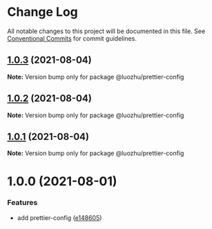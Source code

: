 # Change Log

All notable changes to this project will be documented in this file.
See [Conventional Commits](https://conventionalcommits.org) for commit guidelines.

## [1.0.3](https://github.com/youngjuning/luozhu/compare/@luozhu/prettier-config@1.0.1...@luozhu/prettier-config@1.0.3) (2021-08-04)

**Note:** Version bump only for package @luozhu/prettier-config

## [1.0.2](https://github.com/youngjuning/luozhu/compare/@luozhu/prettier-config@1.0.1...@luozhu/prettier-config@1.0.2) (2021-08-04)

**Note:** Version bump only for package @luozhu/prettier-config

## [1.0.1](https://github.com/youngjuning/luozhu/compare/@luozhu/prettier-config@1.0.0...@luozhu/prettier-config@1.0.1) (2021-08-04)

**Note:** Version bump only for package @luozhu/prettier-config

# 1.0.0 (2021-08-01)

### Features

- add prettier-config ([e148605](https://github.com/youngjuning/luozhu/commit/e148605e58e4eecc6c8bea092d833c2a24d4f255))
